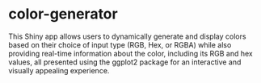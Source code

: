 # color-generator
This Shiny app allows users to dynamically generate and display colors based on their choice of input type (RGB, Hex, or RGBA) while also providing real-time information about the color, including its RGB and hex values, all presented using the ggplot2 package for an interactive and visually appealing experience.
